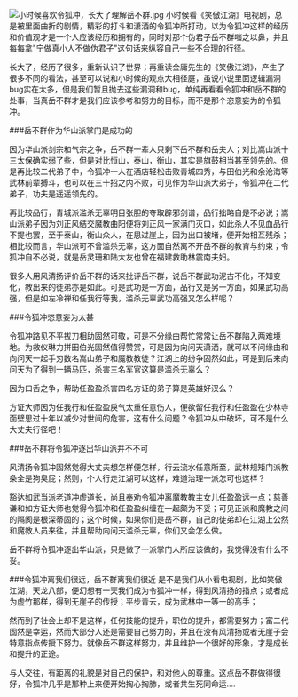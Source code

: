 ![小时候喜欢令狐冲，长大了理解岳不群.jpg](http://upload-images.jianshu.io/upload_images/1261094-285e3faa820aba3a.jpg?imageMogr2/auto-orient/strip%7CimageView2/2/w/1240)
小时候看《笑傲江湖》电视剧，总是被里面曲折的剧情，精彩的打斗和潇洒的令狐冲所打动，以为令狐冲这样的经历和价值观才是一个人应该经历和拥有的，同时对那个伪君子岳不群嗤之以鼻，并且每每拿"宁做真小人不做伪君子"这句话来纵容自己一些不合理的行径。

长大了，经历了很多，重新认识了世界；再重读金庸先生的《笑傲江湖》，产生了很多不同的看法，甚至可以说和小时候的观点大相径庭，虽说小说里面逻辑漏洞bug实在太多，但是我们暂且抛去这些漏洞和bug，单纯再看看令狐冲和岳不群的处事，当真岳不群才是我们应该参考和努力的目标，而不是那个恣意妄为的令狐冲。

###岳不群作为华山派掌门是成功的

因为华山派剑宗和气宗之争，岳不群一辈人只剩下岳不群和岳夫人；对比嵩山派十三太保确实弱了些，但是对比恒山，泰山，衡山，其实是旗鼓相当甚至领先的。但是再比较二代弟子中，令狐冲一人在酒店轻松击败青城四秀，与田伯光和余沧海等武林前辈搏斗，也可以在三十招之内不败，可见作为华山派大弟子，令狐冲在二代弟子，功夫是遥遥领先的。

再比较品行，青城派滥杀无辜明目张胆的夺取辟邪剑谱，品行拙略自是不必说；嵩山派弟子因为刘正风结交魔教曲阳便将刘正风一家满门灭口，如此杀人不见血品行不提也罢，至于泰山，衡山众人，在思过崖上，因为出口被堵，便开始相互残杀；相比较而言，华山派可不曾滥杀无辜，这方面自然离不开岳不群的教育与约束；令狐冲自不必说，就是岳灵珊和陆大友也曾在福建救助林震南夫妇。

很多人用风清扬评价岳不群的话来批评岳不群，说岳不群武功泥古不化，不知变化，教出来的徒弟亦是如此。可是武功是一方面，品行又是另一方面，如果武功高强，但是如左冷禅和任我行等我，滥杀无辜武功高强又怎么样呢？

###令狐冲恣意妄为太甚

令狐冲路见不平拔刀相助固然可敬，可是不分缘由帮忙常常让岳不群陷入两难境地。为救仪琳力拼田伯光固然值得赞赏，可是因为向问天潇洒，就可以不问缘由和向问天一起手刃数名嵩山弟子和魔教教徒？江湖上的纷争固然如此，可是到后来向问天为了得到一辆马匹，杀害三名军官这算是滥杀无辜么？

因为口舌之争，帮助任盈盈杀害四名方证的弟子算是英雄好汉么？

方证大师因为任我行和任盈盈戾气太重任意伤人，便欲留任我行和任盈盈在少林寺面壁思过十年以减少对世间的危害，这有什么问题？令狐冲从中破坏，可不是什么大丈夫行径吧！

###岳不群将令狐冲逐出华山派并不不可

风清扬令狐冲固然觉得大丈夫想怎样便怎样，行云流水任意所至，武林规矩门派教条全是狗臭屁；然则，个人行走江湖可以这样，难道治理一派怎可也这样？

豁达如武当派老道冲虚道长，尚且奉劝令狐冲离魔教教主女儿任盈盈远一点；慈善谦和如方证大师也觉得令狐冲和任盈盈纠缠在一起颇为不妥；可见正派和魔教之间的隔阂是根深蒂固的；这个时候，如果你们是岳不群，自己的徒弟却在江湖上公然和魔教人员来往，并且帮助向问天滥杀无辜，你们又会怎么做。

岳不群将令狐冲逐出华山派，只是做了一派掌门人所应该做的，我觉得没有什么不妥。


###令狐冲离我们很远，岳不群离我们很近
是不是我们从小看电视剧，比如笑傲江湖，天龙八部，便幻想有一天我们成为令狐冲一样，得到风清扬的指点；或者成为虚竹那样，得到无崖子的传授；平步青云，成为武林中一等一的高手；

然而到了社会上却不是这样，任何技能的提升，职位的提升，都需要努力；富二代固然是幸运，然而大部分人还是需要自己努力的，并且在没有风清扬或者无崖子会特意指点传授下努力。就像岳不群这样努力，并且维护一个很好的形象，才是成长和提升的正途。

与人交往，有距离的礼貌是对自己的保护，和对他人的尊重。这点岳不群做得很好，令狐冲几乎是那种上来便开始掏心掏肺，或者共生死同命运....
